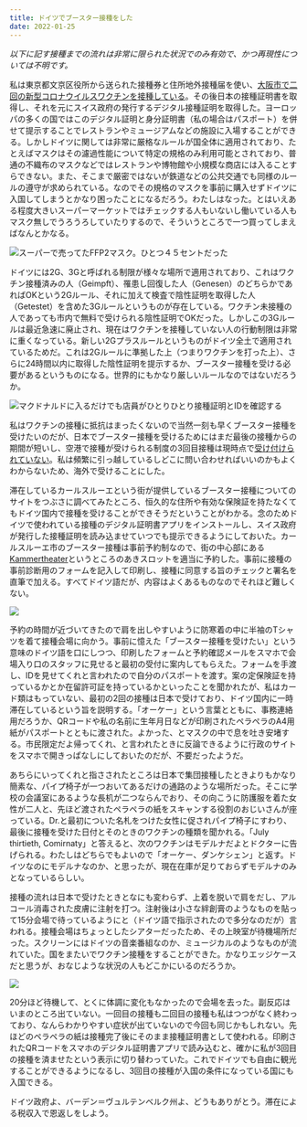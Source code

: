 ```yaml
---
title: ドイツでブースター接種をした
date: 2022-01-25
---
```


*以下に記す接種までの流れは非常に限られた状況でのみ有効で、かつ再現性については不明です。*

私は東京都文京区役所から送られた接種券と住所地外接種届を使い、[大阪市で二回の新型コロナウイルスワクチンを接種している](/post/1625872988/)。その後日本の接種証明書を取得し、それを元にスイス政府の発行するデジタル接種証明を取得した。ヨーロッパの多くの国ではこのデジタル証明と身分証明書（私の場合はパスポート）を併せて提示することでレストランやミュージアムなどの施設に入場することができる。しかしドイツに関しては非常に厳格なルールが国全体に適用されており、たとえばマスクはその濾過性能について特定の規格のみ利用可能とされており、普通の不織布のマスクなどではレストランや博物館や小規模な商店には入ることすらできない。また、そこまで厳密ではないが鉄道などの公共交通でも同様のルールの遵守が求められている。なのでその規格のマスクを事前に購入せずドイツに入国してしまうとかなり困ったことになるだろう。わたしはなった。とはいえある程度大きいスーパーマーケットではチェックする人もいないし働いている人もマスク無しでうろうろしていたりするので、そういうところで一つ買ってしまえばなんとかなる。

![スーパーで売ってたFFP2マスク。ひとつ４５セントだった](https://photos.smugmug.com/photos/i-qrVL2rV/0/e517d308/X2/i-qrVL2rV-X2.jpg)

ドイツには2G、3Gと呼ばれる制限が様々な場所で適用されており、これはワクチン接種済みの人（Geimpft）、罹患し回復した人（Genesen）のどちらかであればOKという2Gルール、それに加えて検査で陰性証明を取得した人（Getestet）を含めた3Gルールというものが存在している。ワクチン未接種の人であっても市内で無料で受けられる陰性証明でOKだった。しかしこの3Gルールは最近急速に廃止され、現在はワクチンを接種していない人の行動制限は非常に重くなっている。新しい2Gプラスルールというものがドイツ全土で適用されているためだ。これは2Gルールに準拠した上（つまりワクチンを打った上）、さらに24時間以内に取得した陰性証明を提示するか、ブースター接種を受ける必要があるというものになる。世界的にもかなり厳しいルールなのではないだろうか。

![マクドナルドに入るだけでも店員がひとりひとり接種証明とIDを確認する](https://photos.smugmug.com/photos/i-sS7zcZH/1/f55a06e2/X2/i-sS7zcZH-X2.jpg)

私はワクチンの接種に抵抗はまったくないので当然一刻も早くブースター接種を受けたいのだが、日本でブースター接種を受けるためにはまだ最後の接種からの期間が短いし、空港で接種が受けられる制度の3回目接種は現時点で[受け付けられていない](https://www.anzen.mofa.go.jp/covid19/vaccine.html)。私は頻繁に引っ越しているしどこに問い合わせればいいのかもよくわからないため、海外で受けることにした。

滞在しているカールスルーエという街が提供しているブースター接種についてのサイトをつぶさに調べてみたところ、恒久的な住所や有効な保険証を持たなくてもドイツ国内で接種を受けることができそうだということがわかる。念のためドイツで使われている接種のデジタル証明書アプリをインストールし、スイス政府が発行した接種証明を読み込ませていつでも提示できるようにしておいた。カールスルーエ市のブースター接種は事前予約制なので、街の中心部にある[Kammertheater](https://www.kammertheater-karlsruhe.de/)というところのあきスロットを適当に予約した。事前に接種の事前診断用のフォームを記入して印刷し、接種に同意する旨のチェックと署名を直筆で加える。すべてドイツ語だが、内容はよくあるものなのでそれほど難しくない。

![](https://photos.smugmug.com/photos/i-vRVcqjw/0/4dd0b497/X2/i-vRVcqjw-X2.jpg)

予約の時間が近づいてきたので肩を出しやすいように防寒着の中に半袖のTシャツを着て接種会場に向かう。事前に憶えた「ブースター接種を受けたい」という意味のドイツ語を口にしつつ、印刷したフォームと予約確認メールをスマホで会場入り口のスタッフに見せると最初の受付に案内してもらえた。フォームを手渡し、IDを見せてくれと言われたので自分のパスポートを渡す。案の定保険証を持っているかとか在留許可証を持っているかといったことを聞かれたが、私はカード類はもっていない、最初の2回の接種は日本で受けており、ドイツ国内に一時滞在しているという旨を説明する。「オーケー」という言葉とともに、事務連絡用だろうか、QRコードや私の名前に生年月日などが印刷されたペラペラのA4用紙がパスポートとともに渡された。よかった、とマスクの中で息を吐き安堵する。市民限定だよ帰ってくれ、と言われたときに反論できるように行政のサイトをスマホで開きっぱなしにしておいたのだが、不要だったようだ。

あちらにいってくれと指さされたところは日本で集団接種したときよりもかなり簡素な、パイプ椅子が一つおいてあるだけの通路のような場所だった。そこに学校の会議室にあるような長机が二つならんでおり、その向こうに防護服を着た女性が二人と、先ほど渡されたペラペラの紙をスキャンする役割のおじいさんが座っている。Dr.と最初についた名札をつけた女性に促されパイプ椅子にすわり、最後に接種を受けた日付とそのときのワクチンの種類を聞かれる。「July thirtieth, Comirnaty」と答えると、次のワクチンはモデルナだよとドクターに告げられる。わたしはどちらでもよいので「オーケー、ダンケシェン」と返す。ドイツなのにモデルナなのか、と思ったが、現在在庫が足りておらずモデルナのみとなっているらしい。

接種の流れは日本で受けたときとなにも変わらず、上着を脱いで肩をだし、アルコール消毒された皮膚に注射を打つ。注射後は小さな絆創膏のようなものを貼って15分会場で待っているようにと（ドイツ語で指示されたので多分なのだが）言われる。接種会場はちょっとしたシアターだったため、その上映室が待機場所だった。スクリーンにはドイツの音楽番組なのか、ミュージカルのようなものが流れていた。国をまたいでワクチン接種をすることができた。かなりエッジケースだと思うが、おなじような状況の人もどこかにいるのだろうか。

![](https://photos.smugmug.com/photos/i-GPcWQVJ/0/5cf69017/L/i-GPcWQVJ-L.png)

20分ほど待機して、とくに体調に変化もなかったので会場を去った。副反応はいまのところ出ていない。一回目の接種も二回目の接種も私はつつがなく終わっており、なんらわかりやすい症状が出ていないので今回も同じかもしれない。先ほどのペラペラの紙は接種完了後にそのまま接種証明書として使われる。印刷されたQRコードをスマホのデジタル証明書アプリで読み込むと、確かに私が3回目の接種を済ませたという表示に切り替わっていた。これでドイツでも自由に観光することができるようになるし、3回目の接種が入国の条件になっている国にも入国できる。

ドイツ政府よ、バーデン＝ヴュルテンベルク州よ、どうもありがとう。滞在による税収入で恩返しをしよう。

